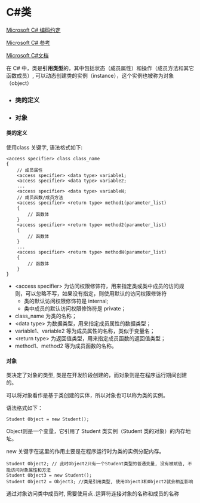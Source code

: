 # C#类

[Microsoft C# 编码约定](https://learn.microsoft.com/zh-cn/dotnet/csharp/fundamentals/coding-style/coding-conventions)

[Microsoft C# 参考](https://learn.microsoft.com/zh-cn/previous-versions/visualstudio/visual-studio-2012/618ayhy6(v=vs.110))

[Microsoft C#文档](https://learn.microsoft.com/zh-cn/dotnet/csharp/)

在 C# 中，类是**引用类型**的，其中包括状态（成员属性）和操作（成员方法和其它函数成员）, 可以动态创建类的实例（instance），这个实例也被称为对象（object）



- ### 类的定义

- ### 对象

> 

#### 类的定义

使用class 关键字, 语法格式如下:

```
<access specifier> class class_name
{
    // 成员属性
    <access specifier> <data type> variable1;
    <access specifier> <data type> variable2;
    ...
    <access specifier> <data type> variableN;
    // 成员函数/成员方法
    <access specifier> <return type> method1(parameter_list)
    {
        // 函数体
    }
    <access specifier> <return type> method2(parameter_list)
    {
        // 函数体
    }
    ...
    <access specifier> <return type> methodN(parameter_list)
    {
        // 函数体
    }
}
```

- \<access specifier> 为访问权限修饰符，用来指定类或类中成员的访问规则，可以忽略不写，如果没有指定，则使用默认的访问权限修饰符
  - 类的默认访问权限修饰符是 internal;
  - 类中成员的默认访问权限修饰符是 private；
- class_name 为类的名称；
- \<data type> 为数据类型，用来指定成员属性的数据类型；
- variable1、variable2 等为成员属性的名称，类似于变量名；
- \<return type> 为返回值类型，用来指定成员函数的返回值类型；
- method1、method2 等为成员函数的名称。



#### 对象

类决定了对象的类型, 类是在开发阶段创建的，而对象则是在程序运行期间创建的。

可以将对象看作是基于类创建的实体，所以对象也可以称为类的实例。

语法格式如下：

```
Student Object = new Student();
```

Object则是一个变量，它引用了 Student 类实例（Student 类的对象）的内存地址。

new 关键字在这里的作用主要是在程序运行时为类的实例分配内存。

```
Student Object2; // 此时Object2只有一个Student类型的普通变量, 没有被赋值, 不能访问对象属性和方法
Student Object3 = new Student();
Student Object2 = Object3; //类是引用类型, 使用Object3和Object2就会相互影响
```

通过对象访问类中成员时, 需要使用点`.`运算符连接对象的名称和成员的名称

